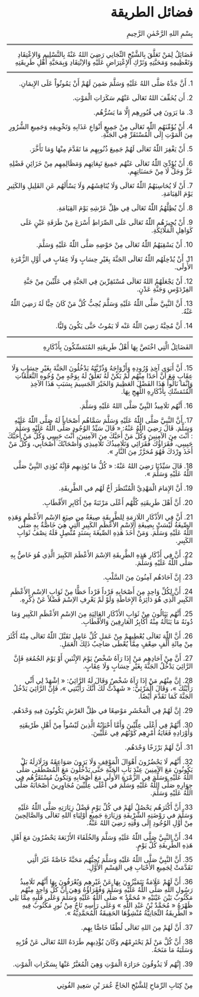 <style>
p.bor {border-bottom: 3px double;
       padding-bottom: 15px;}
p.bort {border-top: 3px double;
       padding-top: 15px;
}
</style>

<div dir="rtl" style="font-size: large;">

# فضائل الطريقة
<p class="text-center">
    بِسْمِ اللهِ الرَّحْمٰنِ الرَّحِيمِ
</p>
<p class="bort bor text-center">
    فَضَائِلُ لِمَنْ تَعَلَّقَ بِالشَّيْخِ التِّجَانِي رَضِيَ اللهُ عَنْهُ بِالتَّسْلِيمِ وَالاِعْتِقَادِ وَتَعْظِيمِهِ وَمَحَبَّتِهِ
    وَتَرْكِ الإِعْتِرَاضِ عَلَيْهِ وَالاِنْتِقَادِ وَبِمَحَبَّةِ أَهْلِ طَرِيقَتِهِ
</p>
<p>
    1. أَنَّ جَدَّهُ صَلَّى اللهُ عَلَيْهِ وَسَلَّمَ ضَمِنَ لَهُمْ أَنْ يَمُوتُواْ عَلَى الإِيمَانِ.
</p>
<p>
    2. أَن يُخَفِّفَ اللهُ تَعَالَى عَنْهُم سَكَرَاتِ الْمَوْتِ.
</p>
<p>
    3. مَا يَرَونَ فِي قُبُورِهِم إِلَّا مَا يَسُرُّهُم.
</p>
<p>
    4. أَنْ يُؤَمِّنَهُم اللّٰه تَعَالَى مِنْ جَمِيعِ أَنْوَاعِ عَذَابِهِ وَتَخْوِيفِهِ وَجَمِيعِ الشُّرُورِ مِنَ الْمَوْتِ إِلَى
    الْمُسْتَقَرِّ فِي الجَنَّةِ.
</p>
<p>
    5. أَنْ يَغْفِرَ اللّٰهُ تَعَالَى لَهُمْ جَمِيعَ ذُنُوبِهِم مَا تَقَدَّمَ مِنْهَا وَمَا تَأَخَّرَ.
</p>
<p>
    6. أَنْ يُؤَدِّيَ اللّٰهُ تَعَالَى عَنْهُم جَمِيعَ تَبِعَاتِهِم وَمَظَالِمِهِم مِنْ خَزَائِنِ فَضْلِهِ عَزَّ وَجَلَّ لَا
    مِنْ حَسَنَاتِهِم.
</p>
<p>
    7. أَنْ لَا يُحَاسِبَهُمُ اللّٰهُ تَعَالَى وَلَا يُنَاقِشَهُم وَلَا يَسْأَلَهُم عَنِ القَلِيلِ وَالكَثِيرِ يَوْمَ القِيَامَةِ.
</p>
<p>
    8. أَنْ يُظِلَّهُمُ اللّٰهُ تَعَالَى فِي ظِلِّ عَرْشِهِ يَوْمَ القِيَامَةِ.
</p>
<p>
    9. أَنْ يُجِيزَهُم اللّٰهُ تَعَالَى عَلَى الصِّرَاطِ أَسْرَعَ مِنْ طَرَفَةِ عَيْنٍ عَلَى كَوَاهِلِ الْمَلَائِكَةِ.
</p>
<p>
    10. أَنْ يَسْقِيَهُمُ اللّٰهُ تَعَالَى مِنْ حَوْضِهِ صَلَّى اللّٰهُ عَلَيْهِ وَسَلَّمَ.
</p>
<p>
    11. أَنْ يُدْخِلَهُم اللّٰهُ تَعَالَى الجَنَّةَ بِغَيْرِ حِسَابٍ وَلَا عِقَابٍ في أَوَّلِ الزُّمْرَةِ الأُولَى.
</p>
<p>
    12. أَنْ يَجْعَلَهُمُ اللهُ تَعَالَى مُسْتَقِرِّينَ فِي الجَنَّةِ فِي عَلِّيِّينَ مِنْ جَنَّةِ الفِرْدَوْسِ وَجَنَّةِ عَدْنٍ.
</p>
<p>
    13. أَنَّ النَّبِيَّ صَلَّى اللّٰهُ عَلَيْهِ وَسَلَّمَ يُحِبُّ كُلَّ مَنْ كَانَ حِبًّا لَهُ رَضِيَ اللّٰهُ عَنْهُ.
</p>
<p>
    14. أَنَّ مُحِبَّهُ رَضِيَ اللّٰهُ عَنْه لَا يَمُوتُ حَتَّى يَكُونَ وَليًّا.
</p>
<p class="bort bor text-center" style="">
    الفَضَائِلُ الَّتِي اخْتَصَّ بِهَا أَهْلُ طَرِيقَتِهِ المُتَمَسِّكُونَ بِأَذْكَارِهِ
</p>
<p>
    15. أَنَّ أَبَوَي آخِذِ وُرُودِهِ وَأَزْوَاجَهُ وَذُرِّيَّتَهُ يَدْخُلُونَ الجَنَّةَ بِغَيْرِ حِسَابٍ وَلَا عِقَابٍ مَعَ
    أَنَّ أَحَدًا مِنْهُم لَمْ يَكُنْ لَهُ تَعَلُّقٌ لَهُ بِوَجْهٍ مِنْ وُجُوهِ التَّعَلُّقَاتِ وَإِنَّمَا
    نَالُواْ هَذَا الفَضْلَ العَظِيمَ وَالخَيْرَ الجَسِيمَ بِسَبَبِ هَذَا الآخِذِ الْمُتَمَسِّكِ بِأَذْكَارِهِ
    اللَّهِجِ بِهَا.
</p>
<p>
    16. أَنَّهُم تَلَامِيذُ النَّبِيِّ صَلَّى اللهُ عَلَيْهِ وَسَلَّمَ.
</p>
<p>
    17. أَنَّ النَّبِيَّ صَلَّى اللّٰهُ عَلَيْهِ وَسَلَّمَ سَمَّاهُم أَصْحَاباً لَهُ صَلَّى اللّٰهُ عَلَيْهِ وَسَلَّمَ. قَالَ
    رَضِيَ اللّٰهُ عَنْهُ: « قَالَ سَيِّدُ الوُجُودِ صَلَّى اللّٰهُ عَلَيْهِ وَسَلَّمَ : أَنْتَ مِنَ الآمِنِينَ
    وَكُلُّ مَنْ أَحَبَّكَ مِنَ الآمِنِينَ، أَنْتَ حَبِيبِي وَكُلُّ مَنْ أَحَبَّكَ حَبِيبِي، فُقَرَاؤُكَ
    فُقَرَائِي وَتَلَامِيذُكَ تَلَامِيذِي وَأَصْحَابُكَ أَصْحَابِي، وَكُلُّ مَنْ أَخَذَ وِرْدَكَ فَهُوَ مُحَرَّرٌ
    مِنَ النَّارِ ».
</p>
<p>
    18. قَالَ سَيِّدُنَا رَضِيَ اللهُ عَنْهُ: « كُلُّ مَا يُؤذِيهِم فَإِنَّهُ يُؤذِي النَّبِيَّ صَلَّى اللّٰهُ عَلَيْهِ وَسَلَّمَ ».
</p>
<p>
    19. أَنَّ الإِمَامَ الْمَهْدِيَّ الْمُنْتَظَرَ أَخٌ لَهُم في الطَّرِيقَةِ.
</p>
<p>
    20. أَنَّ أَهْلَ طَرِيقَتِهِ كُلَّهُم أَعْلَى مَرْتَبَةً مِنْ أَكَابِرِ الأَقْطَابِ.
</p>
<p>
    21. أَنَّ فِي الأَذْكَارِ اللَازِمَةِ لِلطَّرِيقَةِ صِيغَةٌ مِن صِيَغِ الاِسْمِ الأَعْظَمِ وَهَذِهِ الصِّيغَةُ لَيْسَتْ بِصِيغَةِ
    الاِسْمِ الأَعْظَمِ الكَبِيرِ الَّتِي هِيَ خَاصَّةٌ بِهِ صَلَّى اللّٰهُ عَلَيْهِ وَسَلَّمَ. وَمَنْ أَخَذَ
    هَذِهِ الصِّيغَةَ بِسَنَدٍ مُتَّصِلٍ فَلَهُ نِصْفُ ثَوَابِ الكَبِيرِ.
</p>
<p>
    22. أَنَّ فِي أَذْكَارِ هَذِهِ الطَّرِيقَةِ الاِسْمَ الأَعْظَمَ الكَبِيرَ الَّذِي هُوَ خَاصٌّ بِهِ صَلَّى اللّٰهُ عَلَيْهِ
    وَسَلَّمَ.
</p>
<p>
    23. إِنَّ آحَادَهُم آمِنُونَ مِنَ السَّلْبِ.
</p>
<p>
    24. أَنَّ لِكُلِّ وَاحِدٍ مِنَ أَصْحَابِهِ فَرْداً فَرْداً حَظًّا مِنْ ثَوَابِ الاِسْمِ الأَعْظَمِ الكَبِيرِ الَّذِي هُوَ
    دَائِرَةُ الإِحَاطَةِ وَلَوْ لَمْ يَعْرِفِ الاِسْمَ فَضْلاً عَنْ ذِكْرِهِ.
</p>
<p>
    25. أَنَّهُم يَنَالُونَ مِنْ ثَوَابِ الأَذْكَارِ العَالِيَةِ مِنَ الاِسْمِ الأَعْظَمِ الكَبِيرِ وَمَا دُونَهُ مَا يَنَالُهُ
    مِنْهُ أَكَابِرُ العَارِفِينَ وَالأَقْطَابِ.
</p>
<p>
    26. أَنَّ اللّٰهَ تَعَالَى يُعْطِيهِمْ مِنْ عَمَلِ كُلِّ عَامِلٍ تَقَبَّلَ اللّٰهُ تَعَالَى مِنْهُ أَكْثَرَ مِنْ مِائَةِ
    أَلْفٍ ضِعْفٍ مِمَّا يُعْطَى صَاحِبُ ذَلِكَ العَمَلِ.
</p>
<p>
    27. أَنَّ مِنْ آحَادِهِم مَنْ إِذَا رَآهُ شَخْصٌ يَوْمَ الإِثْنَينِ أَوْ يَوْمَ الجُمُعَةِ فَإِنَّ الرَّائِيَ يَدْخُلُ الجَنَّةَ
    بِغَيْرِ حِسَابٍ وَلَا عِقَابٍ.
</p>
<p>
    28. إِنَّ مِنْهُم مَنْ إِذَا رَآهُ شَخْصٌ وَقَالَ لَهُ الرَّائِيُ: « اِشْهَدْ لِي أَنِّي رَأَيْتُكَ »، وَقَالَ الْمَرْئِيُّ:
    « شَهِدْتُّ لَكَ أَنَّكَ رَأَيْتَنِي »، فَإِنَّ الرَّائِيَ يَدْخُلُ الجَنَّةَ كَمَا تَقَدَّمَ أَيْضًا.
</p>
<p>
    29. إِنَّ لَهُمْ فِي الْمَحْشَرِ مَوْضِعًا في ظِلِّ العَرْشِ يَكُونُونَ فِيهِ وَحْدَهُم.
</p>
<p>
    30. أَنَّهُمْ فِي أَعْلَى عِلِّيِّينَ وَأَمَّا أَحْبَابُهُ الَّذِينَ لَيْسُواْ مِنْ أَهْلِ طَرْيقَتِهِ وَأَوْرَادِهِ فَغَايَةُ
    أَمْرِهِم كَوْنُهُم فِي عَلِّيِّينَ.
</p>
<p>
    31. أَنَّ لَهُمْ بَرْزَخًا وَحْدَهُم.
</p>
<p>
    32. أَنَّهُم لَا يَحْضُرُونَ أَهْوَالَ الْمَوْقِفِ وَلَا يَرَونَ صَوَاعِقَهُ وَزَلَازِلَهُ بَلْ يَكُونُونَ مَعَ الآمِنِينَ
    عِنْدَ بَابِ الجَنَّةِ حَتَّى يَدْخُلُونَ مَعَ الْمُصْطَفَى صَلَّى اللّٰهُ عَلَيْهِ وَسَلَّمَ فِي الزُّمْرَةِ
    الأُولَى مَعَ أَصْحَابِهِ وَيَكُونُ مُسْتَقَرُّهُم فِي جِوَارِهِ صَلَّى اللّٰهُ عَلَيْهِ وَسَلَّمَ في
    أَعْلَى عِلِّيِّينَ مُجَاوِرِينَ أَصْحَابَهُ صَلَّى اللّٰهُ عَلَيْهِ وَسَلَّمَ.
</p>
<p>
    33. أَنَّ أَكْثَرَهُم يَحْصُلُ لَهُمْ في كُلِّ يَوْمٍ فَضْلُ زِيَارَتِهِ صَلَّى اللّٰهُ عَلَيْهِ وَسَلَّمَ في رَوْضَتِهِ
    الشَّرْيفَةِ وَزِيَارَةِ جَمِيعِ أَوْلِيَاءِ اللهِ تَعَالَى وَالصَّالِحِينَ مِنْ أَوَّلِ الوُجُودِ إِلَى
    وَقْتِهِ رَضِيَ اللهُ عَنْهُ.
</p>
<p>
    34. أَنَّ النَّبِيَّ صَلَّى اللّٰهُ عَلَيْهِ وَسَلَّمَ وَالخُلَفَاءَ الأَرْبَعَةَ يَحْضُرُونَ مَعَ أَهْلِ هَذِهِ الطَّرِيقَةِ
    كُلَّ يَوْمٍ.
</p>
<p>
    35. أَنَّ النَّبِيَّ صَلَّى اللّٰهُ عَلَيْهِ وَسَلَّمَ يُحِبُّهُم مَحَبَّةً خَاصَّةً غَيْرَ الَّتِي تَقَدَّمَتْ لِجَمِيعِ
    الأَحْبَابِ فِي القِسْمِ الأَوَّلِ.
</p>
<p>
    36. أَنَّ لَهُمْ عَلَامَةٌ يَتَمَيَّزُونَ بِهَا عَنْ غَيْرِهِم وَيُعْرَفُونَ بِهَا أَنَّهُم تَلَامِيذُ رَسُولِ اللّٰهِ صَلَّى
    اللّٰهُ عَلَيْهِ وَسَلَّمَ وَفُقَرَاؤُهُ وَهِيَ أَنَّ كُلَّ وَاحِدٍ مِنْهُم مَكْتُوبٌ بَيْنَ عَيْنَيْهِ
    « مُحَمَّدٌ » صَلَّى اللّٰهُ عَلَيْهِ وَسَلَّمَ وَعَلَى قَلْبِهِ مِمَّا يَلِي ظَهْرَهُ « مُحَمَّدٌ بْنُ
    عَبْدِ اللّٰهِ » وَعَلَى رَأْسِهِ تَاجٌ مِنْ نُورٍ مَكْتُوبٌ فِيهِ « الطَّرِيقَةُ التِّجَانِيَّةُ مُنْشِؤُهَا
    الحَقِيقَةُ الْمُحَمَّدِيَّةُ ».
</p>
<p>
    37. أَنَّ لَهُمْ مِنَ اللهِ تَعَالَى لُطْفًا خَاصًّا بِهِم.
</p>
<p>
    38. أَنَّ كُلَّ مَنْ لَمْ يَحْتَرِمْهُم وَكَانَ يُؤْذِيهِم طَرَدَهُ اللهُ تَعَالَى عَنْ قُرْبِهِ وَسَلَبَهُ مَا مَنَحَهُ.
</p>
<p>
    39. إِنَّهُم لَا يَذُوقُونَ حَرَارَةَ الْمَوْتِ وَهِيَ الْمُعَبَّرُ عَنْهَا بِسَكَرَاتِ الْمَوْتِ.
</p>
<p class="bort text-center">
    مِنْ كِتَابِ الرِّمَاحِ لِلشَّيْخِ الحَاجِّ عُمَرَ بْنِ سَعِيدٍ الفُوتِي
</p>
</div>
